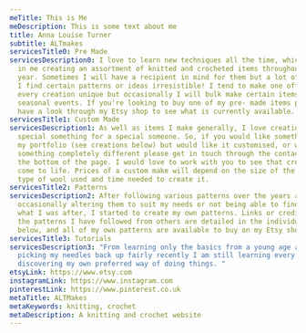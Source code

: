 ```yaml
---
meTitle: This is Me
meDescription: This is some text about me
title: Anna Louise Turner
subtitle: ALTmakes
servicesTitle0: Pre Made
servicesDescription0: I love to learn new techniques all the time, which results
  in me creating an assortment of knitted and crocheted items throughout the
  year. Sometimes I will have a recipient in mind for them but a lot of the time
  I find certain patterns or ideas irresistible! I tend to make one offs to make
  every creation unique but occasionally I will bulk make certain items for
  seasonal events. If you're looking to buy one of my pre- made items please
  have a look through my Etsy shop to see what is currently available.
servicesTitle1: Custom Made
servicesDescription1: As well as items I make generally, I love creating that
  special something for a special someone. So, if you would like something from
  my portfolio (see creations below) but would like it customised, or would like
  something completely different please get in touch through the contact form at
  the bottom of the page. I would love to work with you to see that creation
  come to life. Prices of a custom make will depend on the size of the item,
  type of wool used and time needed to create it.
servicesTitle2: Patterns
servicesDescription2: After following various patterns over the years and either
  occasionally altering them to suit my needs or not being able to find exactly
  what I was after, I started to create my own patterns. Links or credits to all
  the patterns I have followed from others are detailed in the individual pages
  below, and all of my own patterns are available to buy on my Etsy shop.
servicesTitle3: Tutorials
servicesDescription3: "From learning only the basics from a young age and not
  picking my needles back up fairly recently I am still learning every day and
  discovering my own preferred way of doing things. "
etsyLink: https://www.etsy.com
instagramLink: https://www.instagram.com
pinterestLink: https://www.pinterest.co.uk
metaTitle: ALTMakes
metaKeywords: knitting, crochet
metaDescription: A knitting and crochet website
---
```


